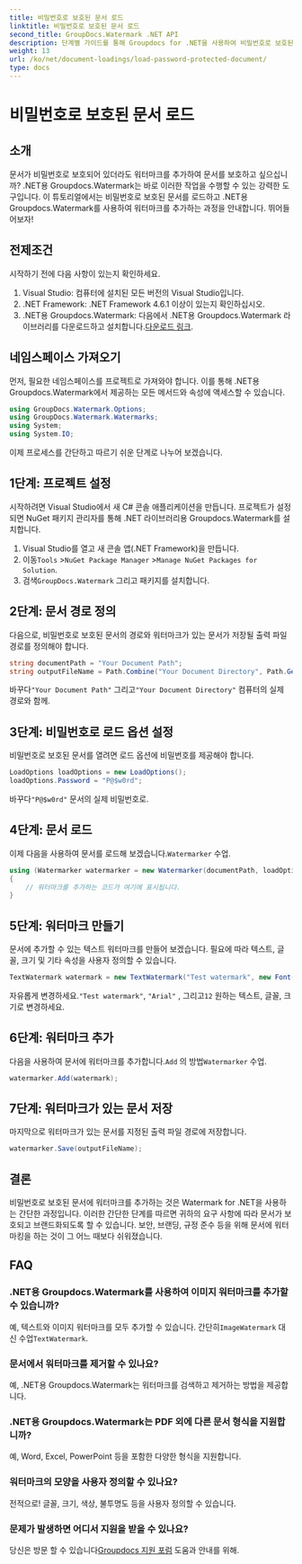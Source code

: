 ```yaml
---
title: 비밀번호로 보호된 문서 로드
linktitle: 비밀번호로 보호된 문서 로드
second_title: GroupDocs.Watermark .NET API
description: 단계별 가이드를 통해 Groupdocs for .NET을 사용하여 비밀번호로 보호된 문서에 워터마크를 추가하는 방법을 알아보세요. 파일을 쉽게 보호하고 브랜드화하세요.
weight: 13
url: /ko/net/document-loadings/load-password-protected-document/
type: docs
---
```

# 비밀번호로 보호된 문서 로드

## 소개
문서가 비밀번호로 보호되어 있더라도 워터마크를 추가하여 문서를 보호하고 싶으십니까? .NET용 Groupdocs.Watermark는 바로 이러한 작업을 수행할 수 있는 강력한 도구입니다. 이 튜토리얼에서는 비밀번호로 보호된 문서를 로드하고 .NET용 Groupdocs.Watermark를 사용하여 워터마크를 추가하는 과정을 안내합니다. 뛰어들어보자!
## 전제조건
시작하기 전에 다음 사항이 있는지 확인하세요.
1. Visual Studio: 컴퓨터에 설치된 모든 버전의 Visual Studio입니다.
2. .NET Framework: .NET Framework 4.6.1 이상이 있는지 확인하십시오.
3. .NET용 Groupdocs.Watermark: 다음에서 .NET용 Groupdocs.Watermark 라이브러리를 다운로드하고 설치합니다.[다운로드 링크](https://releases.groupdocs.com/Watermark/net/).
## 네임스페이스 가져오기
먼저, 필요한 네임스페이스를 프로젝트로 가져와야 합니다. 이를 통해 .NET용 Groupdocs.Watermark에서 제공하는 모든 메서드와 속성에 액세스할 수 있습니다.
```csharp
using GroupDocs.Watermark.Options;
using GroupDocs.Watermark.Watermarks;
using System;
using System.IO;
```
이제 프로세스를 간단하고 따르기 쉬운 단계로 나누어 보겠습니다.
## 1단계: 프로젝트 설정
시작하려면 Visual Studio에서 새 C# 콘솔 애플리케이션을 만듭니다. 프로젝트가 설정되면 NuGet 패키지 관리자를 통해 .NET 라이브러리용 Groupdocs.Watermark를 설치합니다.
1. Visual Studio를 열고 새 콘솔 앱(.NET Framework)을 만듭니다.
2.  이동`Tools` >`NuGet Package Manager` >`Manage NuGet Packages for Solution`.
3.  검색`GroupDocs.Watermark` 그리고 패키지를 설치합니다.
## 2단계: 문서 경로 정의
다음으로, 비밀번호로 보호된 문서의 경로와 워터마크가 있는 문서가 저장될 출력 파일 경로를 정의해야 합니다.
```csharp
string documentPath = "Your Document Path";
string outputFileName = Path.Combine("Your Document Directory", Path.GetFileName(documentPath));
```
 바꾸다`"Your Document Path"` 그리고`"Your Document Directory"` 컴퓨터의 실제 경로와 함께.
## 3단계: 비밀번호로 로드 옵션 설정
비밀번호로 보호된 문서를 열려면 로드 옵션에 비밀번호를 제공해야 합니다.
```csharp
LoadOptions loadOptions = new LoadOptions();
loadOptions.Password = "P@$w0rd";
```
 바꾸다`"P@$w0rd"` 문서의 실제 비밀번호로.
## 4단계: 문서 로드
 이제 다음을 사용하여 문서를 로드해 보겠습니다.`Watermarker` 수업.
```csharp
using (Watermarker watermarker = new Watermarker(documentPath, loadOptions))
{
    // 워터마크를 추가하는 코드가 여기에 표시됩니다.
}
```
## 5단계: 워터마크 만들기
문서에 추가할 수 있는 텍스트 워터마크를 만들어 보겠습니다. 필요에 따라 텍스트, 글꼴, 크기 및 기타 속성을 사용자 정의할 수 있습니다.
```csharp
TextWatermark watermark = new TextWatermark("Test watermark", new Font("Arial", 12));
```
 자유롭게 변경하세요.`"Test watermark"`, `"Arial"` , 그리고`12` 원하는 텍스트, 글꼴, 크기로 변경하세요.
## 6단계: 워터마크 추가
 다음을 사용하여 문서에 워터마크를 추가합니다.`Add` 의 방법`Watermarker` 수업.
```csharp
watermarker.Add(watermark);
```
## 7단계: 워터마크가 있는 문서 저장
마지막으로 워터마크가 있는 문서를 지정된 출력 파일 경로에 저장합니다.
```csharp
watermarker.Save(outputFileName);
```
## 결론
비밀번호로 보호된 문서에 워터마크를 추가하는 것은 Watermark for .NET을 사용하는 간단한 과정입니다. 이러한 간단한 단계를 따르면 귀하의 요구 사항에 따라 문서가 보호되고 브랜드화되도록 할 수 있습니다. 보안, 브랜딩, 규정 준수 등을 위해 문서에 워터마킹을 하는 것이 그 어느 때보다 쉬워졌습니다.
## FAQ
### .NET용 Groupdocs.Watermark를 사용하여 이미지 워터마크를 추가할 수 있습니까?
 예, 텍스트와 이미지 워터마크를 모두 추가할 수 있습니다. 간단히`ImageWatermark` 대신 수업`TextWatermark`.
### 문서에서 워터마크를 제거할 수 있나요?
예, .NET용 Groupdocs.Watermark는 워터마크를 검색하고 제거하는 방법을 제공합니다.
### .NET용 Groupdocs.Watermark는 PDF 외에 다른 문서 형식을 지원합니까?
예, Word, Excel, PowerPoint 등을 포함한 다양한 형식을 지원합니다.
### 워터마크의 모양을 사용자 정의할 수 있나요?
전적으로! 글꼴, 크기, 색상, 불투명도 등을 사용자 정의할 수 있습니다.
### 문제가 발생하면 어디서 지원을 받을 수 있나요?
 당신은 방문 할 수 있습니다[Groupdocs 지원 포럼](https://forum.groupdocs.com/c/watermark/19) 도움과 안내를 위해.